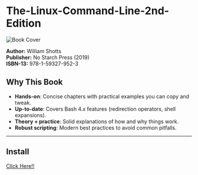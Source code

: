# The-Linux-Command-Line-2nd-Edition
![Book Cover](https://www.dbooks.org/img/books/1593279523.jpg)

**Author:** William Shotts  
**Publisher:** No Starch Press (2019)  
**ISBN-13:** 978-1-59327-952-3  

## Why This Book

- **Hands-on**: Concise chapters with practical examples you can copy and tweak.  
- **Up-to-date**: Covers Bash 4.x features (redirection operators, shell expansions).  
- **Theory + practice**: Solid explanations of how and why things work.  
- **Robust scripting**: Modern best practices to avoid common pitfalls.

---

## Install
[Click Here!!](https://github.com/Bakr-Ht/-The-Linux-Command-Line-2nd-Edition/raw/main/Linux-command-line.pdf)
